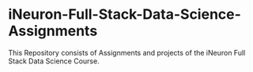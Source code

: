 # iNeuron-Full-Stack-Data-Science-Assignments
This Repository consists of Assignments and projects of the iNeuron Full Stack Data Science Course.
